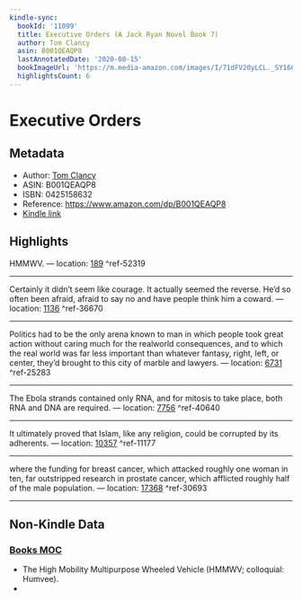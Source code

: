 ```yaml
---
kindle-sync:
  bookId: '11099'
  title: Executive Orders (A Jack Ryan Novel Book 7)
  author: Tom Clancy
  asin: B001QEAQP8
  lastAnnotatedDate: '2020-08-15'
  bookImageUrl: 'https://m.media-amazon.com/images/I/71dFV20yLCL._SY160.jpg'
  highlightsCount: 6
---
```

# Executive Orders
## Metadata
* Author: [Tom Clancy](https://www.amazon.comundefined)
* ASIN: B001QEAQP8
* ISBN: 0425158632
* Reference: https://www.amazon.com/dp/B001QEAQP8
* [Kindle link](kindle://book?action=open&asin=B001QEAQP8)

## Highlights
HMMWV. — location: [189](kindle://book?action=open&asin=B001QEAQP8&location=189) ^ref-52319

---
Certainly it didn’t seem like courage. It actually seemed the reverse. He’d so often been afraid, afraid to say no and have people think him a coward. — location: [1136](kindle://book?action=open&asin=B001QEAQP8&location=1136) ^ref-36670

---
Politics had to be the only arena known to man in which people took great action without caring much for the realworld consequences, and to which the real world was far less important than whatever fantasy, right, left, or center, they’d brought to this city of marble and lawyers. — location: [6731](kindle://book?action=open&asin=B001QEAQP8&location=6731) ^ref-25283

---
The Ebola strands contained only RNA, and for mitosis to take place, both RNA and DNA are required. — location: [7756](kindle://book?action=open&asin=B001QEAQP8&location=7756) ^ref-40640

---
It ultimately proved that Islam, like any religion, could be corrupted by its adherents. — location: [10357](kindle://book?action=open&asin=B001QEAQP8&location=10357) ^ref-11177

---
where the funding for breast cancer, which attacked roughly one woman in ten, far outstripped research in prostate cancer, which afflicted roughly half of the male population. — location: [17368](kindle://book?action=open&asin=B001QEAQP8&location=17368) ^ref-30693

---
## Non-Kindle Data
### [Books MOC](Books%20MOC.md)

* The High Mobility Multipurpose Wheeled Vehicle (HMMWV; colloquial: Humvee).
* 